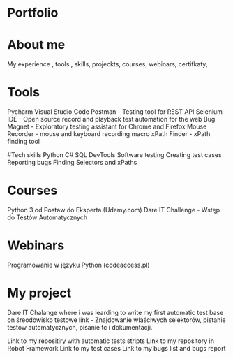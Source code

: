 # Portfolio

# About me

My experience , tools , skills, projeckts, courses, webinars, certifkaty, 

# Tools
Pycharm
Visual Studio Code
Postman - Testing tool for REST API
Selenium IDE - Open source record and playback test automation for the web
Bug Magnet - Exploratory testing assistant for Chrome and Firefox
Mouse Recorder - mouse and keyboard recording macro
xPath Finder - xPath finding tool


#Tech skills
Python
C#
SQL
DevTools
Software testing
Creating test cases
Reporting bugs
Finding Selectors and xPaths

# Courses
Python 3 od Postaw do Eksperta (Udemy.com)
Dare IT Challenge - Wstęp do Testów Automatycznych

# Webinars
Programowanie w języku Python (codeaccess.pl)

# My project
Dare IT Chalange where i was learding to write my first automatic test base on śreodowisko testowe link -
Znajdowanie wlaściwych selektorów, pistanie testów automatycznych, pisanie tc i dokumentacji. 

Link to my repositiry with automatic tests stripts 
Link to my repository in Robot Framework
Link to my test cases
Link to my bugs list and bugs report
